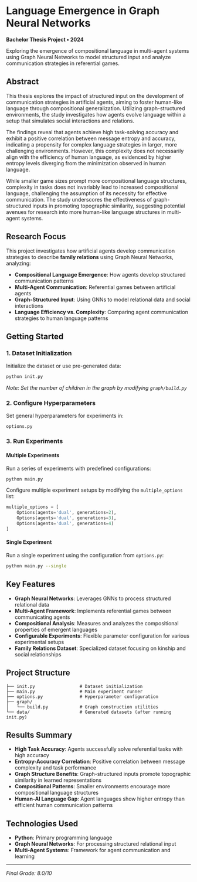 # Language Emergence in Graph Neural Networks

**Bachelor Thesis Project • 2024**

Exploring the emergence of compositional language in multi-agent systems using Graph Neural Networks to model structured input and analyze communication strategies in referential games.

## Abstract

This thesis explores the impact of structured input on the development of communication strategies in artificial agents, aiming to foster human-like language through compositional generalization. Utilizing graph-structured environments, the study investigates how agents evolve language within a setup that simulates social interactions and relations. 

The findings reveal that agents achieve high task-solving accuracy and exhibit a positive correlation between message entropy and accuracy, indicating a propensity for complex language strategies in larger, more challenging environments. However, this complexity does not necessarily align with the efficiency of human language, as evidenced by higher entropy levels diverging from the minimization observed in human language. 

While smaller game sizes prompt more compositional language structures, complexity in tasks does not invariably lead to increased compositional language, challenging the assumption of its necessity for effective communication. The study underscores the effectiveness of graph-structured inputs in promoting topographic similarity, suggesting potential avenues for research into more human-like language structures in multi-agent systems.

## Research Focus

This project investigates how artificial agents develop communication strategies to describe **family relations** using Graph Neural Networks, analyzing:

- **Compositional Language Emergence**: How agents develop structured communication patterns
- **Multi-Agent Communication**: Referential games between artificial agents
- **Graph-Structured Input**: Using GNNs to model relational data and social interactions
- **Language Efficiency vs. Complexity**: Comparing agent communication strategies to human language patterns

## Getting Started

### 1. Dataset Initialization

Initialize the dataset or use pre-generated data:

```bash
python init.py
```

*Note: Set the number of children in the graph by modifying `graph/build.py`*

### 2. Configure Hyperparameters

Set general hyperparameters for experiments in:

```
options.py
```

### 3. Run Experiments

#### Multiple Experiments

Run a series of experiments with predefined configurations:

```bash
python main.py
```

Configure multiple experiment setups by modifying the `multiple_options` list:

```python
multiple_options = [
    Options(agents='dual', generations=2),
    Options(agents='dual', generations=3),
    Options(agents='dual', generations=4)
]
```

#### Single Experiment

Run a single experiment using the configuration from `options.py`:

```bash
python main.py --single
```

## Key Features

- **Graph Neural Networks**: Leverages GNNs to process structured relational data
- **Multi-Agent Framework**: Implements referential games between communicating agents
- **Compositional Analysis**: Measures and analyzes the compositional properties of emergent languages
- **Configurable Experiments**: Flexible parameter configuration for various experimental setups
- **Family Relations Dataset**: Specialized dataset focusing on kinship and social relationships

## Project Structure

```
├── init.py                 # Dataset initialization
├── main.py                 # Main experiment runner
├── options.py              # Hyperparameter configuration
├── graph/
│   └── build.py            # Graph construction utilities
└── data/                   # Generated datasets (after running init.py)
```

## Results Summary

- **High Task Accuracy**: Agents successfully solve referential tasks with high accuracy
- **Entropy-Accuracy Correlation**: Positive correlation between message complexity and task performance
- **Graph Structure Benefits**: Graph-structured inputs promote topographic similarity in learned representations
- **Compositional Patterns**: Smaller environments encourage more compositional language structures
- **Human-AI Language Gap**: Agent languages show higher entropy than efficient human communication patterns

## Technologies Used

- **Python**: Primary programming language
- **Graph Neural Networks**: For processing structured relational input
- **Multi-Agent Systems**: Framework for agent communication and learning

---

*Final Grade: 8.0/10*



